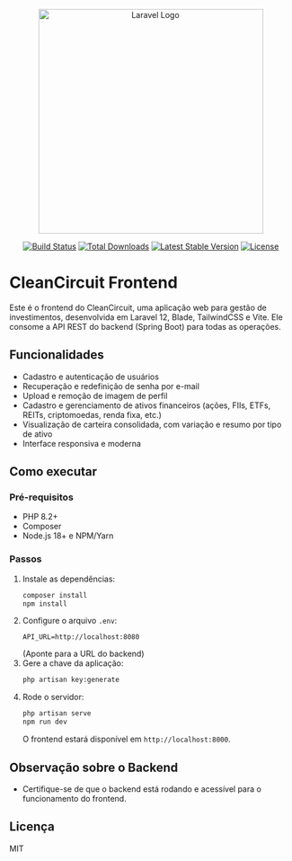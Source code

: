 <p align="center"><a href="https://laravel.com" target="_blank"><img src="https://raw.githubusercontent.com/laravel/art/master/logo-lockup/5%20SVG/2%20CMYK/1%20Full%20Color/laravel-logolockup-cmyk-red.svg" width="400" alt="Laravel Logo"></a></p>

<p align="center">
<a href="https://github.com/laravel/framework/actions"><img src="https://github.com/laravel/framework/workflows/tests/badge.svg" alt="Build Status"></a>
<a href="https://packagist.org/packages/laravel/framework"><img src="https://img.shields.io/packagist/dt/laravel/framework" alt="Total Downloads"></a>
<a href="https://packagist.org/packages/laravel/framework"><img src="https://img.shields.io/packagist/v/laravel/framework" alt="Latest Stable Version"></a>
<a href="https://packagist.org/packages/laravel/framework"><img src="https://img.shields.io/packagist/l/laravel/framework" alt="License"></a>
</p>

# CleanCircuit Frontend

Este é o frontend do CleanCircuit, uma aplicação web para gestão de investimentos, desenvolvida em Laravel 12, Blade, TailwindCSS e Vite. Ele consome a API REST do backend (Spring Boot) para todas as operações.

## Funcionalidades

- Cadastro e autenticação de usuários
- Recuperação e redefinição de senha por e-mail
- Upload e remoção de imagem de perfil
- Cadastro e gerenciamento de ativos financeiros (ações, FIIs, ETFs, REITs, criptomoedas, renda fixa, etc.)
- Visualização de carteira consolidada, com variação e resumo por tipo de ativo
- Interface responsiva e moderna

## Como executar

### Pré-requisitos

- PHP 8.2+
- Composer
- Node.js 18+ e NPM/Yarn

### Passos

1. Instale as dependências:
   ```sh
   composer install
   npm install
   ```
2. Configure o arquivo `.env`:
   ```
   API_URL=http://localhost:8080
   ```
   (Aponte para a URL do backend)
3. Gere a chave da aplicação:
   ```sh
   php artisan key:generate
   ```
4. Rode o servidor:
   ```sh
   php artisan serve
   npm run dev
   ```
   O frontend estará disponível em `http://localhost:8000`.

## Observação sobre o Backend

- Certifique-se de que o backend está rodando e acessível para o funcionamento do frontend.

## Licença

MIT
